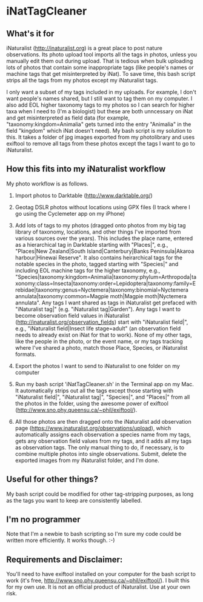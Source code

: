 # iNatTagCleaner

## What's it for
iNaturalist (http://inaturalist.org) is a great place to post nature observations. Its photo upload tool imports all the tags in photos, unless you manually edit them out during upload. That is tedious when bulk uploading lots of photos that contain some inappropriate tags (like people's names or machine tags that get misinterpreted by iNat). To save time, this bash script strips all the tags from my photos except my iNaturalist tags.

I only want a subset of my tags included in my uploads. For example, I don't want people's names shared, but I still want to tag them on my computer. I also add EOL higher taxonomy tags to my photos so I can search for higher taxa when I need to (I'm a biologist) but these are both unncessary on iNat and get misinterpreted as field data (for example, "taxonomy:kingdom=Animalia" gets turned into the entry "Animalia" in the field "kingdom" which iNat doesn't need). My bash script is my solution to this. It takes a folder of jpg images exported from my photolibrary and uses exiftool to remove all tags from these photos except the tags I want to go to iNaturalist.

## How this fits into my iNaturalist workflow
My photo workflow is as follows.

1. Import photos to Darktable (http://www.darktable.org/)

2. Geotag DSLR photos without locations using GPX files (I track where I go using the Cyclemeter app on my iPhone)

3. Add lots of tags to my photos (dragged onto photos from my big tag library of taxonomy, locations, and other things I've imported from various sources over the years). This includes the place name, entered as a hierarchical tag in Darktable starting with "Places|", e.g., "Places|New Zealand|South Island|Canterbury|Banks Peninsula|Akaroa harbour|Hinewai Reserve". It also contains heirarchical tags for the notable species in the photo, tagged starting with "Species|" and including EOL machine tags for the higher taxonomy, e.g., "Species|taxonomy:kingdom=Animalia|taxonomy:phylum=Arthropoda|taxonomy:class=Insecta|taxonomy:order=Lepidoptera|taxonomy:family=Erebidae|taxonomy:genus=Nyctemera|taxonomy:binomial=Nyctemera annulata|taxonomy:common=Magpie moth|Magpie moth|Nyctemera annulata". Any tags I want shared as tags in iNaturalist get prefaced with "iNaturalist tag|" (e.g. "iNaturalist tag|Garden"). Any tags I want to become observation field values in iNaturalist (http://inaturalist.org/observation_fields) start with "iNaturalist field|", e.g., "iNaturalist field|Insect life stage=adult" (an observation field needs to already exist on iNat for that to work). None of my other tags, like the people in the photo, or the event name, or my tags tracking where I've shared a photo, match those Place, Species, or iNaturalist formats.

4. Export the photos I want to send to iNaturalist to one folder on my computer

5. Run my bash script 'iNatTagCleaner.sh' in the Terminal app on my Mac. It automatically strips out all the tags except those starting with "iNaturalist field|", "iNaturalist tag|", "Species|", and "Places|" from all the photos in the folder, using the awesome power of exiftool (http://www.sno.phy.queensu.ca/~phil/exiftool/).

6. All those photos are then dragged onto the iNaturalist add observation page (https://www.inaturalist.org/observations/upload), which automatically assigns each observation a species name from my tags, gets any observation field values from my tags, and it adds all my tags as observation tags. The only manual thing to do, if necessary, is to combine multiple photos into single observations. Submit, delete the exported images from my iNaturalist folder, and I'm done.

## Useful for other things?
My bash script could be modified for other tag-stripping purposes, as long as the tags you want to keep are consistently labelled.

## I'm no programmer
Note that I'm a newbie to bash scripting so I'm sure my code could be written more efficiently. It works though. :-)

## Requirements and Disclaimer:
You'll need to have exiftool installed on your computer for the bash script to work (it's free, http://www.sno.phy.queensu.ca/~phil/exiftool/).
I built this for my own use.
It is not an official product of iNaturalist.
Use at your own risk.
